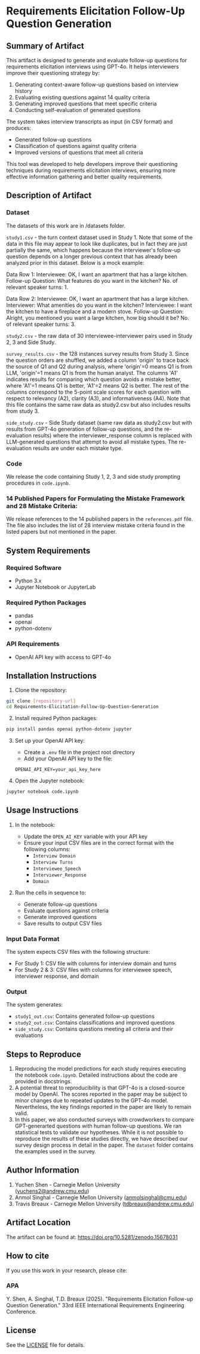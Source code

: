 # Requirements Elicitation Follow-Up Question Generation

## Summary of Artifact

This artifact is designed to generate and evaluate follow-up questions for requirements elicitation interviews using GPT-4o. It helps interviewers improve their questioning strategy by:

1. Generating context-aware follow-up questions based on interview history
2. Evaluating existing questions against 14 quality criteria
3. Generating improved questions that meet specific criteria
4. Conducting self-evaluation of generated questions

The system takes interview transcripts as input (in CSV format) and produces:
- Generated follow-up questions
- Classification of questions against quality criteria
- Improved versions of questions that meet all criteria

This tool was developed to help developers improve their questioning techniques during requirements elicitation interviews, ensuring more effective information gathering and better quality requirements.

## Description of Artifact

### Dataset

The datasets of this work are in /datasets folder.

`study1.csv` - the turn context dataset used in Study 1. Note that some of the data in this file may appear to look like duplicates, but in fact they are just partially the same, which happens because the interviewer's follow-up question depends on a longer previous context that has already been analyzed prior in this dataset. Below is a mock example:

  Data Row 1:
  Interviewee: OK, I want an apartment that has a large kitchen.
  Follow-up Question: What features do you want in the kitchen?
  No. of relevant speaker turns: 1.

  Data Row 2:
  Interviewee: OK, I want an apartment that has a large kitchen.
  Interviewer: What amenities do you want in the kitchen?
  Interviewee: I want the kitchen to have a fireplace and a modern stove.
  Follow-up Question: Alright, you mentioned you want a large kitchen, how big should it be?
  No. of relevant speaker turns: 3.


`study2.csv` - the raw data of 30 interviewee-interviewer pairs used in Study 2, 3 and Side Study.

`survey_results.csv` - the 128 instances survey results from Study 3. Since the question orders are shuffled, we added a column 'origin' to trace back the source of Q1 and Q2 during analysis, where 'origin'=0 means Q1 is from LLM, 'origin'=1 means Q1 is from the human analyst. The columns 'A1' indicates results for comparing which question avoids a mistake better, where 'A1'=1 means Q1 is better, 'A1'=2 means Q2 is better. The rest of the columns correspond to the 5-point scale scores for each question with respect to relevancy (A2), clarity (A3), and informativeness (A4). Note that this file contains the same raw data as study2.csv but also includes results from study 3.

`side_study.csv` - Side Study dataset (same raw data as study2.csv but with results from GPT-4o generation of follow-up questions, and the re-evaluation results) where the interviewer_response column is replaced with LLM-generated questions that attempt to avoid all mistake types. The re-evaluation results are under each mistake type.

### Code
We release the code containing Study 1, 2, 3 and side study prompting procedures in `code.ipynb`.

### 14 Published Papers for Formulating the Mistake Framework and 28 Mistake Criteria:
We release references to the 14 published papers in the `references.pdf` file. The file also includes the list of 28 interview mistake criteria found in the listed papers but not mentioned in the paper. 


## System Requirements

### Required Software
- Python 3.x
- Jupyter Notebook or JupyterLab

### Required Python Packages
- pandas
- openai
- python-dotenv

### API Requirements
- OpenAI API key with access to GPT-4o

## Installation Instructions

1. Clone the repository:
```bash
git clone [repository-url]
cd Requirements-Elicitation-Follow-Up-Question-Generation
```

2. Install required Python packages:
```bash
pip install pandas openai python-dotenv jupyter
```

3. Set up your OpenAI API key:
   - Create a `.env` file in the project root directory
   - Add your OpenAI API key to the file:
   ```
   OPENAI_API_KEY=your_api_key_here
   ```

4. Open the Jupyter notebook:
```bash
jupyter notebook code.ipynb
```

## Usage Instructions

1. In the notebook:
   - Update the `OPEN_AI_KEY` variable with your API key
   - Ensure your input CSV files are in the correct format with the following columns:
     - `Interview Domain`
     - `Interview Turns`
     - `Interviewee_Speech`
     - `Interviewer_Response`
     - `Domain`

2. Run the cells in sequence to:
   - Generate follow-up questions
   - Evaluate questions against criteria
   - Generate improved questions
   - Save results to output CSV files

### Input Data Format
The system expects CSV files with the following structure:
- For Study 1:  CSV file with columns for interview domain and turns
- For Study 2 & 3: CSV files with columns for interviewee speech, interviewer response, and domain

### Output
The system generates:
- `study1_out.csv`: Contains generated follow-up questions
- `study2_out.csv`: Contains classifications and improved questions
- `side_study.csv`: Contains questions meeting all criteria and their evaluations

## Steps to Reproduce

1. Reproducing the model predictions for each study requires executing the notebook `code.ipynb`. Detailed instructions about the code are provided in docstrings. 
2. A potential threat to reproducibility is that GPT-4o is a closed-source model by OpenAI. The scores reported in the paper may be subject to minor changes due to repeated updates to the GPT-4o model. Nevertheless, the key findings reported in the paper are likely to remain valid.
3. In this paper, we also conducted surveys with crowdworkers to compare GPT-generarted questions with human follow-up questions. We ran statistical tests to validate our hypotheses. While it is not possible to reproduce the results of these studies directly, we have described our survey design process in detail in the paper. The `dataset` folder contains the examples used in the survey. 


## Author Information 

1. Yuchen Shen - Carnegie Mellon University (yuchens2@andrew.cmu.edu)
2. Anmol Singhal - Carnegie Mellon University (anmolsinghal@cmu.edu)
3. Travis Breaux - Carnegie Mellon University (tdbreaux@andrew.cmu.edu)

## Artifact Location

The artifact can be found at: https://doi.org/10.5281/zenodo.15678031

## How to cite

If you use this work in your research, please cite:

### APA

Y. Shen, A. Singhal, T.D. Breaux (2025). "Requirements Elicitation Follow-up Question Generation." 33rd IEEE International Requirements Engineering Conference. 

## License

See the [LICENSE](LICENSE) file for details.
